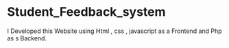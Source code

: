 # Student_Feedback_system
I Developed this Website using  Html , css , javascript as a  Frontend and Php as s Backend.
